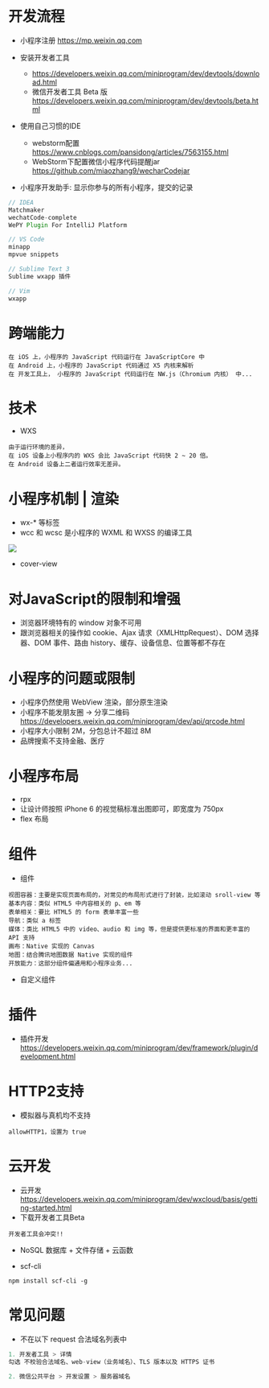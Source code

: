 # 开发流程

- 小程序注册 https://mp.weixin.qq.com
- 安装开发者工具 
  - https://developers.weixin.qq.com/miniprogram/dev/devtools/download.html
  - 微信开发者工具 Beta 版  https://developers.weixin.qq.com/miniprogram/dev/devtools/beta.html
- 使用自己习惯的IDE
  - webstorm配置 https://www.cnblogs.com/pansidong/articles/7563155.html
  - WebStorm下配置微信小程序代码提醒jar https://github.com/miaozhang9/wecharCodejar

- 小程序开发助手: 显示你参与的所有小程序，提交的记录 

```js
// IDEA
Matchmaker
wechatCode-complete
WePY Plugin For IntelliJ Platform

// VS Code
minapp
mpvue snippets

// Sublime Text 3
Sublime wxapp 插件

// Vim
wxapp
```

# 跨端能力

```
在 iOS 上，小程序的 JavaScript 代码运行在 JavaScriptCore 中
在 Android 上，小程序的 JavaScript 代码通过 X5 内核来解析
在 开发工具上， 小程序的 JavaScript 代码运行在 NW.js（Chromium 内核） 中...
```

# 技术

- WXS

```
由于运行环境的差异，
在 iOS 设备上小程序内的 WXS 会比 JavaScript 代码快 2 ~ 20 倍。
在 Android 设备上二者运行效率无差异。
```

# 小程序机制 | 渲染

- wx-* 等标签
- wcc 和 wcsc 是小程序的 WXML 和 WXSS 的编译工具

![](https://user-gold-cdn.xitu.io/2018/8/13/165313e72ea7a43a?imageView2/0/w/1280/h/960/format/webp/ignore-error/1)

- cover-view

# 对JavaScript的限制和增强

- 浏览器环境特有的 window 对象不可用
- 跟浏览器相关的操作如 cookie、Ajax 请求（XMLHttpRequest）、DOM 选择器、DOM 事件、路由 history、缓存、设备信息、位置等都不存在

# 小程序的问题或限制

- 小程序仍然使用 WebView 渲染，部分原生渲染
- 小程序不能发朋友圈 -> 分享二维码 https://developers.weixin.qq.com/miniprogram/dev/api/qrcode.html
- 小程序大小限制 2M，分包总计不超过 8M
- 品牌搜索不支持金融、医疗

# 小程序布局

- rpx
- 让设计师按照 iPhone 6 的视觉稿标准出图即可，即宽度为 750px
- flex 布局

# 组件

- 组件

```
视图容器：主要是实现页面布局的，对常见的布局形式进行了封装，比如滚动 sroll-view 等
基本内容：类似 HTML5 中内容相关的 p、em 等
表单相关：要比 HTML5 的 form 表单丰富一些
导航：类似 a 标签
媒体：类比 HTML5 中的 video、audio 和 img 等，但是提供更标准的界面和更丰富的 API 支持
画布：Native 实现的 Canvas
地图：结合腾讯地图数据 Native 实现的组件
开放能力：这部分组件偏通用和小程序业务...
```

- 自定义组件

# 插件

- 插件开发 https://developers.weixin.qq.com/miniprogram/dev/framework/plugin/development.html

# HTTP2支持

- 模拟器与真机均不支持

```
allowHTTP1，设置为 true
```

# 云开发

- 云开发 https://developers.weixin.qq.com/miniprogram/dev/wxcloud/basis/getting-started.html
- 下载开发者工具Beta

```
开发者工具会冲突!!
```

- NoSQL 数据库 + 文件存储 + 云函数

- scf-cli

```shell
npm install scf-cli -g
```

# 常见问题

- 不在以下 request 合法域名列表中

```jsx
1. 开发者工具 > 详情 
勾选 不校验合法域名、web-view（业务域名）、TLS 版本以及 HTTPS 证书

2. 微信公共平台 > 开发设置 > 服务器域名
```